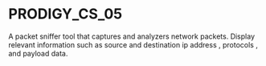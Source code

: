 # PRODIGY_CS_05
 A packet sniffer tool that captures and analyzers network packets. Display relevant information such as source and  destination ip address , protocols , and payload data.
